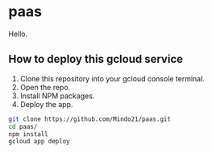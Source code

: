 # paas
Hello.

## How to deploy this gcloud service

1. Clone this repository into your gcloud console terminal.
2. Open the repo.
3. Install NPM packages.
4. Deploy the app.

```sh
git clone https://github.com/Mindo21/paas.git
cd paas/
npm install
gcloud app deploy
```
